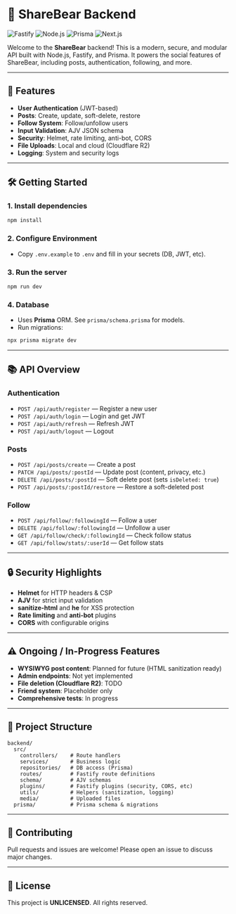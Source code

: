 # 🐻 ShareBear Backend

<p align="left">
  <img src="https://img.shields.io/badge/Fastify-5.x-green?logo=fastify" alt="Fastify" />
  <img src="https://img.shields.io/badge/Node.js-20.x-brightgreen?logo=node.js" alt="Node.js" />
  <img src="https://img.shields.io/badge/Prisma-ORM-blueviolet?logo=prisma" alt="Prisma" />
  <img src="https://img.shields.io/badge/Next.js-Frontend-grey?logo=next.js" alt="Next.js" />
</p>

Welcome to the **ShareBear** backend! This is a modern, secure, and modular API built with Node.js, Fastify, and Prisma. It powers the social features of ShareBear, including posts, authentication, following, and more.

---

## 🚀 Features
- **User Authentication** (JWT-based)
- **Posts**: Create, update, soft-delete, restore
- **Follow System**: Follow/unfollow users
- **Input Validation**: AJV JSON schema
- **Security**: Helmet, rate limiting, anti-bot, CORS
- **File Uploads**: Local and cloud (Cloudflare R2)
- **Logging**: System and security logs

---

## 🛠️ Getting Started

### 1. **Install dependencies**
```bash
npm install
```

### 2. **Configure Environment**
- Copy `.env.example` to `.env` and fill in your secrets (DB, JWT, etc).

### 3. **Run the server**
```bash
npm run dev
```

### 4. **Database**
- Uses **Prisma** ORM. See `prisma/schema.prisma` for models.
- Run migrations:
```bash
npx prisma migrate dev
```

---

## 📚 API Overview

### **Authentication**
- `POST /api/auth/register` — Register a new user
- `POST /api/auth/login` — Login and get JWT
- `POST /api/auth/refresh` — Refresh JWT
- `POST /api/auth/logout` — Logout

### **Posts**
- `POST /api/posts/create` — Create a post
- `PATCH /api/posts/:postId` — Update post (content, privacy, etc.)
- `DELETE /api/posts/:postId` — Soft delete post (sets `isDeleted: true`)
- `POST /api/posts/:postId/restore` — Restore a soft-deleted post

### **Follow**
- `POST /api/follow/:followingId` — Follow a user
- `DELETE /api/follow/:followingId` — Unfollow a user
- `GET /api/follow/check/:followingId` — Check follow status
- `GET /api/follow/stats/:userId` — Get follow stats

---

## 🔒 Security Highlights
- **Helmet** for HTTP headers & CSP
- **AJV** for strict input validation
- **sanitize-html** and **he** for XSS protection
- **Rate limiting** and **anti-bot** plugins
- **CORS** with configurable origins

---

## ⚠️ Ongoing / In-Progress Features
- **WYSIWYG post content**: Planned for future (HTML sanitization ready)
- **Admin endpoints**: Not yet implemented
- **File deletion (Cloudflare R2)**: TODO
- **Friend system**: Placeholder only
- **Comprehensive tests**: In progress

---

## 🧩 Project Structure
```
backend/
  src/
    controllers/    # Route handlers
    services/       # Business logic
    repositories/   # DB access (Prisma)
    routes/         # Fastify route definitions
    schema/         # AJV schemas
    plugins/        # Fastify plugins (security, CORS, etc)
    utils/          # Helpers (sanitization, logging)
    media/          # Uploaded files
  prisma/           # Prisma schema & migrations
```

---

## 🤝 Contributing
Pull requests and issues are welcome! Please open an issue to discuss major changes.

---

## 📝 License
This project is **UNLICENSED**. All rights reserved. 
